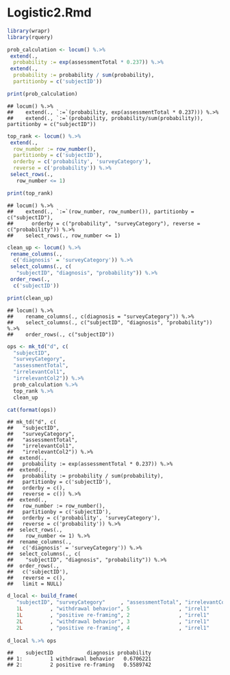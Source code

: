 Logistic2.Rmd
================

``` r
library(wrapr)
library(rquery)
```

``` r
prob_calculation <- locum() %.>%
 extend(.,
  probability := exp(assessmentTotal * 0.237)) %.>%
 extend(.,
  probability := probability / sum(probability),
  partitionby = c('subjectID'))

print(prob_calculation)
```

    ## locum() %.>%
    ##    extend(., `:=`(probability, exp(assessmentTotal * 0.237))) %.>%
    ##    extend(., `:=`(probability, probability/sum(probability)), partitionby = c("subjectID"))

``` r
top_rank <- locum() %.>%
 extend(.,
  row_number := row_number(),
  partitionby = c('subjectID'),
  orderby = c('probability', 'surveyCategory'),
  reverse = c('probability')) %.>%
 select_rows(.,
   row_number <= 1)

print(top_rank)
```

    ## locum() %.>%
    ##    extend(., `:=`(row_number, row_number()), partitionby = c("subjectID"), 
    ##      orderby = c("probability", "surveyCategory"), reverse = c("probability")) %.>%
    ##    select_rows(., row_number <= 1)

``` r
clean_up <- locum() %.>%
 rename_columns(.,
  c('diagnosis' = 'surveyCategory')) %.>%
 select_columns(., c(
   "subjectID", "diagnosis", "probability")) %.>%
 order_rows(.,
  c('subjectID'))

print(clean_up)
```

    ## locum() %.>%
    ##    rename_columns(., c(diagnosis = "surveyCategory")) %.>%
    ##    select_columns(., c("subjectID", "diagnosis", "probability")) %.>%
    ##    order_rows(., c("subjectID"))

``` r
ops <- mk_td("d", c(
  "subjectID",
  "surveyCategory",
  "assessmentTotal",
  "irrelevantCol1",
  "irrelevantCol2")) %.>%
  prob_calculation %.>%
  top_rank %.>%
  clean_up

cat(format(ops))
```

    ## mk_td("d", c(
    ##   "subjectID",
    ##   "surveyCategory",
    ##   "assessmentTotal",
    ##   "irrelevantCol1",
    ##   "irrelevantCol2")) %.>%
    ##  extend(.,
    ##   probability := exp(assessmentTotal * 0.237)) %.>%
    ##  extend(.,
    ##   probability := probability / sum(probability),
    ##   partitionby = c('subjectID'),
    ##   orderby = c(),
    ##   reverse = c()) %.>%
    ##  extend(.,
    ##   row_number := row_number(),
    ##   partitionby = c('subjectID'),
    ##   orderby = c('probability', 'surveyCategory'),
    ##   reverse = c('probability')) %.>%
    ##  select_rows(.,
    ##    row_number <= 1) %.>%
    ##  rename_columns(.,
    ##   c('diagnosis' = 'surveyCategory')) %.>%
    ##  select_columns(., c(
    ##    "subjectID", "diagnosis", "probability")) %.>%
    ##  order_rows(.,
    ##   c('subjectID'),
    ##   reverse = c(),
    ##   limit = NULL)

``` r
d_local <- build_frame(
   "subjectID", "surveyCategory"     , "assessmentTotal", "irrelevantCol1", "irrelevantCol2" |
   1L         , "withdrawal behavior", 5                , "irrel1"        , "irrel2"         |
   1L         , "positive re-framing", 2                , "irrel1"        , "irrel2"         |
   2L         , "withdrawal behavior", 3                , "irrel1"        , "irrel2"         |
   2L         , "positive re-framing", 4                , "irrel1"        , "irrel2"         )
   
d_local %.>% ops
```

    ##    subjectID           diagnosis probability
    ## 1:         1 withdrawal behavior   0.6706221
    ## 2:         2 positive re-framing   0.5589742
